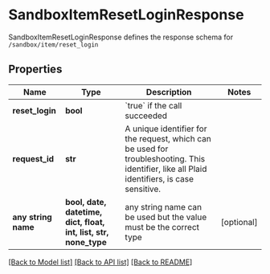 # SandboxItemResetLoginResponse

SandboxItemResetLoginResponse defines the response schema for `/sandbox/item/reset_login`

## Properties
Name | Type | Description | Notes
------------ | ------------- | ------------- | -------------
**reset_login** | **bool** | &#x60;true&#x60; if the call succeeded | 
**request_id** | **str** | A unique identifier for the request, which can be used for troubleshooting. This identifier, like all Plaid identifiers, is case sensitive. | 
**any string name** | **bool, date, datetime, dict, float, int, list, str, none_type** | any string name can be used but the value must be the correct type | [optional]

[[Back to Model list]](../README.md#documentation-for-models) [[Back to API list]](../README.md#documentation-for-api-endpoints) [[Back to README]](../README.md)


